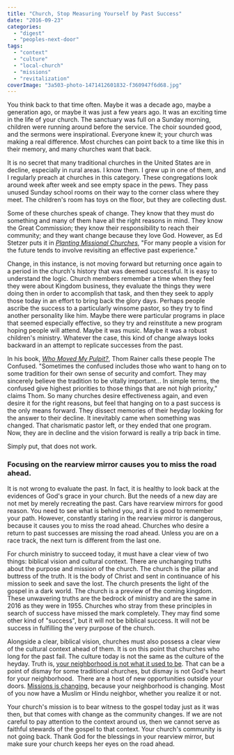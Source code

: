 ```yaml
---
title: "Church, Stop Measuring Yourself by Past Success"
date: "2016-09-23"
categories: 
  - "digest"
  - "peoples-next-door"
tags: 
  - "context"
  - "culture"
  - "local-church"
  - "missions"
  - "revitalization"
coverImage: "3a503-photo-1471412601832-f360947f6d68.jpg"
---
```


You think back to that time often. Maybe it was a decade ago, maybe a generation ago, or maybe it was just a few years ago. It was an exciting time in the life of your church. The sanctuary was full on a Sunday morning, children were running around before the service. The choir sounded good, and the sermons were inspirational. Everyone knew it; your church was making a real difference. Most churches can point back to a time like this in their memory, and many churches want that back.

It is no secret that many traditional churches in the United States are in decline, especially in rural areas. I know them. I grew up in one of them, and I regularly preach at churches in this category. These congregations look around week after week and see empty space in the pews. They pass unused Sunday school rooms on their way to the corner class where they meet. The children's room has toys on the floor, but they are collecting dust.

Some of these churches speak of change. They know that they must do something and many of them have all the right reasons in mind. They know the Great Commission; they know their responsibility to reach their community; and they want change because they love God. However, as Ed Stetzer puts it in _[Planting Missional Churches](https://amzn.to/3dBSXbH)_, "For many people a vision for the future tends to involve revisiting an effective past experience."

Change, in this instance, is not moving forward but returning once again to a period in the church's history that was deemed successful. It is easy to understand the logic. Church members remember a time when they feel they were about Kingdom business, they evaluate the things they were doing then in order to accomplish that task, and then they seek to apply those today in an effort to bring back the glory days. Perhaps people ascribe the success to a particularly winsome pastor, so they try to find another personality like him. Maybe there were particular programs in place that seemed especially effective, so they try and reinstitute a new program hoping people will attend. Maybe it was music. Maybe it was a robust children's ministry. Whatever the case, this kind of change always looks backward in an attempt to replicate successes from the past.

In his book, _[Who Moved My Pulpit?](https://amzn.to/39oNS3q)_, Thom Rainer calls these people The Confused. "Sometimes the confused includes those who want to hang on to some tradition for their own sense of security and comfort. They may sincerely believe the tradition to be vitally important... In simple terms, the confused give highest priorities to those things that are not high priority," claims Thom. So many churches desire effectiveness again, and even desire it for the right reasons, but feel that hanging on to a past success is the only means forward. They dissect memories of their heyday looking for the answer to their decline. It inevitably came when something was changed. That charismatic pastor left, or they ended that one program. Now, they are in decline and the vision forward is really a trip back in time.

Simply put, that does not work.

### Focusing on the rearview mirror causes you to miss the road ahead.

It is not wrong to evaluate the past. In fact, it is healthy to look back at the evidences of God's grace in your church. But the needs of a new day are not met by merely recreating the past. Cars have rearview mirrors for good reason. You need to see what is behind you, and it is good to remember your path. However, constantly staring in the rearview mirror is dangerous, because it causes you to miss the road ahead. Churches who desire a return to past successes are missing the road ahead. Unless you are on a race track, the next turn is different from the last one.

For church ministry to succeed today, it must have a clear view of two things: biblical vision and cultural context. There are unchanging truths about the purpose and mission of the church. The church is the pillar and buttress of the truth. It is the body of Christ and sent in continuance of his mission to seek and save the lost. The church presents the light of the gospel in a dark world. The church is a preview of the coming kingdom. These unwavering truths are the bedrock of ministry and are the same in 2016 as they were in 1955. Churches who stray from these principles in search of success have missed the mark completely. They may find some other kind of "success", but it will not be biblical success. It will not be success in fulfilling the very purpose of the church.

Alongside a clear, biblical vision, churches must also possess a clear view of the cultural context ahead of them. It is on this point that churches who long for the past fail. The culture today is not the same as the culture of the heyday. Truth is, [your neighborhood is not what it used to be](http://blog.keelancook.com/2015/11/neighborhoods-in-transition-3-historical-shifts-that-changed-your-churchs-neighborhood.html). That can be a point of dismay for some traditional churches, but dismay is not God's heart for your neighborhood.  There are a host of new opportunities outside your doors. [Missions is changing](http://blog.keelancook.com/2015/10/missions-is-changing-and-we-need-to-keep-up.html), because your neighborhood is changing. Most of you now have a Muslim or Hindu neighbor, whether you realize it or not.

Your church's mission is to bear witness to the gospel today just as it was then, but that comes with change as the community changes. If we are not careful to pay attention to the context around us, then we cannot serve as faithful stewards of the gospel to that context. Your church's community is not going back. Thank God for the blessings in your rearview mirror, but make sure your church keeps her eyes on the road ahead.
